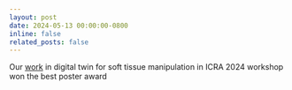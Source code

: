 ```yaml
---
layout: post
date: 2024-05-13 00:00:00-0800
inline: false
related_posts: false
---
```


Our [work](https://github.com/bmpelab/surgem) in digital twin for soft tissue manipulation in ICRA 2024 workshop won the best poster award

